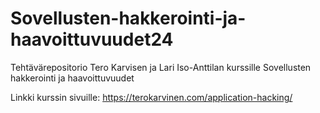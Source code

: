 # Sovellusten-hakkerointi-ja-haavoittuvuudet24
Tehtävärepositorio Tero Karvisen ja Lari Iso-Anttilan kurssille Sovellusten hakkerointi ja haavoittuvuudet

Linkki kurssin sivuille: https://terokarvinen.com/application-hacking/
